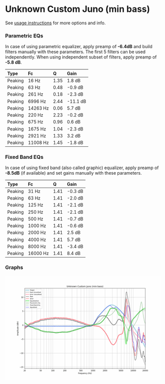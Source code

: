 # Unknown Custom Juno (min bass)
See [usage instructions](https://github.com/jaakkopasanen/AutoEq#usage) for more options and info.

### Parametric EQs
In case of using parametric equalizer, apply preamp of **-6.4dB** and build filters manually
with these parameters. The first 5 filters can be used independently.
When using independent subset of filters, apply preamp of **-5.8 dB**.

| Type    | Fc       |    Q | Gain     |
|:--------|:---------|:-----|:---------|
| Peaking | 16 Hz    | 1.35 | 1.8 dB   |
| Peaking | 63 Hz    | 0.48 | -0.9 dB  |
| Peaking | 261 Hz   | 0.18 | -2.3 dB  |
| Peaking | 6996 Hz  | 2.44 | -11.1 dB |
| Peaking | 14263 Hz | 0.06 | 5.7 dB   |
| Peaking | 220 Hz   | 2.23 | -0.2 dB  |
| Peaking | 675 Hz   | 0.96 | 0.6 dB   |
| Peaking | 1675 Hz  | 1.04 | -2.3 dB  |
| Peaking | 2921 Hz  | 1.33 | 3.2 dB   |
| Peaking | 11008 Hz | 1.45 | -1.8 dB  |

### Fixed Band EQs
In case of using fixed band (also called graphic) equalizer, apply preamp of **-8.5dB**
(if available) and set gains manually with these parameters.

| Type    | Fc       |    Q | Gain    |
|:--------|:---------|:-----|:--------|
| Peaking | 31 Hz    | 1.41 | -0.3 dB |
| Peaking | 63 Hz    | 1.41 | -2.0 dB |
| Peaking | 125 Hz   | 1.41 | -2.1 dB |
| Peaking | 250 Hz   | 1.41 | -2.1 dB |
| Peaking | 500 Hz   | 1.41 | -0.7 dB |
| Peaking | 1000 Hz  | 1.41 | -0.6 dB |
| Peaking | 2000 Hz  | 1.41 | 2.5 dB  |
| Peaking | 4000 Hz  | 1.41 | 5.7 dB  |
| Peaking | 8000 Hz  | 1.41 | -3.4 dB |
| Peaking | 16000 Hz | 1.41 | 8.4 dB  |

### Graphs
![](./Unknown%20Custom%20Juno%20(min%20bass).png)